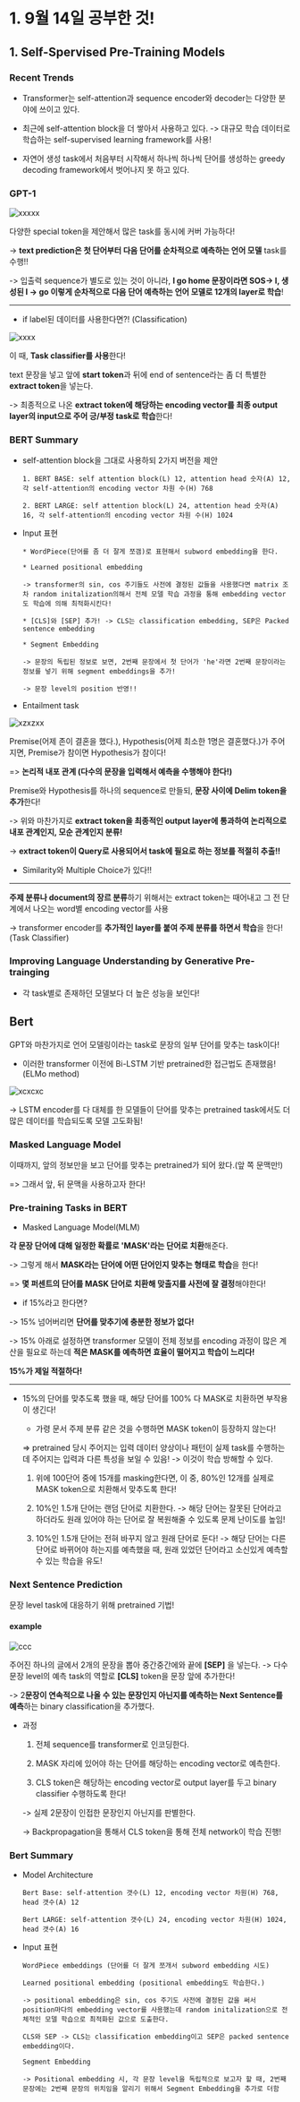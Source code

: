 # 1. 9월 14일 공부한 것!

## 1. Self-Spervised Pre-Training Models

### Recent Trends

* Transformer는 self-attention과 sequence encoder와 decoder는 다양한 분야에 쓰이고 있다.

* 최근에 self-attention block을 더 쌓아서 사용하고 있다. -> 대규모 학습 데이터로 학습하는 self-supervised learning framework를 사용!

* 자연어 생성 task에서 처음부터 시작해서 하나씩 하나씩 단어를 생성하는 greedy decoding framework에서 벗어나지 못 하고 있다.

### GPT-1

![xxxxx](https://user-images.githubusercontent.com/59636424/133192115-6e3d006c-8bfa-4d29-8413-b4521a3fb852.PNG)

다양한 special token을 제안해서 많은 task를 동시에 커버 가능하다!

-> **text prediction은 첫 단어부터 다음 단어를 순차적으로 예측하는 언어 모델** task를 수행!!

-> 입출력 sequence가 별도로 있는 것이 아니라, **I go home 문장이라면 SOS-> I, 생성된 I -> go 이렇게 순차적으로 다음 단어 예측하는 언어 모델로 12개의 layer로 학습**!

---

* if label된 데이터를 사용한다면?! (Classification)

![xxxx](https://user-images.githubusercontent.com/59636424/133192877-3dd76487-d8cd-4eca-93fc-43beb66d81b7.PNG)

이 때, **Task classifier를 사용**한다!

text 문장을 넣고 앞에 **start token**과 뒤에 end of sentence라는 좀 더 특별한 **extract token**을 넣는다. 

-> 최종적으로 나온 **extract token에 해당하는 encoding vector를 최종 output layer의 input으로 주어 긍/부정 task로 학습**한다!

### BERT Summary

* self-attention block을 그대로 사용하되 2가지 버전을 제안

      1. BERT BASE: self attention block(L) 12, attention head 숫자(A) 12, 각 self-attention의 encoding vector 차원 수(H) 768

      2. BERT LARGE: self attention block(L) 24, attention head 숫자(A) 16, 각 self-attention의 encoding vector 차원 수(H) 1024

* Input 표현

      * WordPiece(단어를 좀 더 잘게 쪼갬)로 표현해서 subword embedding을 한다.
      
      * Learned positional embedding 
      
      -> transformer의 sin, cos 주기들도 사전에 결정된 값들을 사용했다면 matrix 조차 random initalization의해서 전체 모델 학습 과정을 통해 embedding vector도 학습에 의해 최적화시킨다!
      
      * [CLS]와 [SEP] 추가! -> CLS는 classification embedding, SEP은 Packed sentence embedding
      
      * Segment Embedding

      -> 문장의 독립된 정보로 보면, 2번째 문장에서 첫 단어가 'he'라면 2번째 문장이라는 정보를 넣기 위해 segment embeddings을 추가!
      
      -> 문장 level의 position 반영!!
      
      


* Entailment task

![xzxzxx](https://user-images.githubusercontent.com/59636424/133193404-f8646fc6-76fd-4e19-9f64-001acfb840a3.PNG)

Premise(어제 존이 결혼을 했다.), Hypothesis(어제 최소한 1명은 결혼했다.)가 주어지면, Premise가 참이면 Hypothesis가 참이다! 

=> **논리적 내포 관계 (다수의 문장을 입력해서 예측을 수행해야 한다!)**

Premise와 Hypothesis를 하나의 sequence로 만들되, **문장 사이에 Delim token을 추가**한다!

-> 위와 마찬가지로 **extract token을 최종적인 output layer에 통과하여 논리적으로 내포 관계인지, 모순 관계인지 분류!**

-> **extract token이 Query로 사용되어서 task에 필요로 하는 정보를 적절히 추출!!**

* Similarity와 Multiple Choice가 있다!!

---

**주제 분류나 document의 장르 분류**하기 위해서는 extract token는 때어내고 그 전 단계에서 나오는 word별 encoding vector를 사용

-> transformer encoder를 **추가적인 layer를 붙여 주제 분류를 하면서 학습**을 한다! (Task Classifier)

### Improving Language Understanding by Generative Pre-trainging

* 각 task별로 존재하던 모델보다 더 높은 성능을 보인다!

## Bert

GPT와 마찬가지로 언어 모델링이라는 task로 문장의 일부 단어를 맞추는 task이다!

* 이러한 transformer 이전에 Bi-LSTM 기반 pretrained한 접근법도 존재했음!(ELMo method)

![xcxcxc](https://user-images.githubusercontent.com/59636424/133194764-971bc1da-ecf3-4b69-ab23-3a96dcfecbe5.PNG)

-> LSTM encoder를 다 대체를 한 모델들이 단어를 맞추는 pretrained task에서도 더 많은 데이터를 학습되도록 모델 고도화됨!

### Masked Language Model

이때까지, 앞의 정보만을 보고 단어를 맞추는 pretrained가 되어 왔다.(앞 쪽 문맥만!)

=> 그래서 앞, 뒤 문맥을 사용하고자 한다!

### Pre-training Tasks in BERT

* Masked Language Model(MLM)

**각 문장 단어에 대해 일정한 확률로 'MASK'라는 단어로 치환**해준다.

-> 그렇게 해서 **MASK라는 단어에 어떤 단어인지 맞추는 형태로 학습**을 한다!

=> **몇 퍼센트의 단어를 MASK 단어로 치환해 맞출지를 사전에 잘 결정**해야한다!

* if 15%라고 한다면?

-> 15% 넘어버리면 **단어를 맞추기에 충분한 정보가 없다!**

-> 15% 아래로 설정하면 transformer 모델이 전체 정보를 encoding 과정이 많은 계산을 필요로 하는데 **적은 MASK를 예측하면 효율이 떨어지고 학습이 느리다!**

**15%가 제일 적절하다!**

---

* 15%의 단어를 맞추도록 했을 때, 해당 단어를 100% 다 MASK로 치환하면 부작용이 생긴다!

    * 가령 문서 주제 분류 같은 것을 수행하면 MASK token이 등장하지 않는다!

    => pretrained 당시 주어지는 입력 데이터 양상이나 패턴이 실제 task를 수행하는데 주어지는 입력과 다른 특성을 보일 수 있음! -> 이것이 학습 방해할 수 있다.
    
    1. 위에 100단어 중에 15개를 masking한다면, 이 중, 80%인 12개를 실제로 MASK token으로 치환해서 맞추도록 한다!

    2. 10%인 1.5개 단어는 랜덤 단어로 치환한다. -> 해당 단어는 잘못된 단어라고 하더라도 원래 있어야 하는 단어로 잘 복원해줄 수 있도록 문제 난이도를 높임!

    3. 10%인 1.5개 단어는 전혀 바꾸지 않고 원래 단어로 둔다! -> 해당 단어는 다른 단어로 바뀌어야 하는지를 예측했을 때, 원래 있었던 단어라고 소신있게 예측할 수 있는 학습을 유도!


### Next Sentence Prediction

문장 level task에 대응하기 위해 pretrained 기법!

#### example

![ccc](https://user-images.githubusercontent.com/59636424/133198339-5d8cf1b7-91f3-4bda-9c4a-6ba80b84f77f.PNG)

주어진 하나의 글에서 2개의 문장을 뽑아 중간중간에와 끝에 **[SEP]** 을 넣는다. -> 다수 문장 level의 예측 task의 역할로 **[CLS]** token을 문장 앞에 추가한다!

-> 2**문장이 연속적으로 나올 수 있는 문장인지 아닌지를 예측하는 Next Sentence를 예측**하는 binary classification을 추가했다.

* 과정

    1. 전체 sequence를 transformer로 인코딩한다.

    2. MASK 자리에 있어야 하는 단어를 해당하는 encoding vector로 예측한다.

    3. CLS token은 해당하는 encoding vector로 output layer를 두고 binary classifier 수행하도록 한다!

    -> 실제 2문장이 인접한 문장인지 아닌지를 판별한다.
    
    -> Backpropagation을 통해서 CLS token을 통해 전체 network이 학습 진행!
    
### Bert Summary

* Model Architecture

      Bert Base: self-attention 갯수(L) 12, encoding vector 차원(H) 768, head 갯수(A) 12
      
      Bert LARGE: self-attention 갯수(L) 24, encoding vector 차원(H) 1024, head 갯수(A) 16
 
* Input 표현

      WordPiece embeddings (단어를 더 잘게 쪼개서 subword embedding 시도)
      
      Learned positional embedding (positional embedding도 학습한다.)
      
      -> positional embedding은 sin, cos 주기도 사전에 결정된 값을 써서 position마다의 embedding vector를 사용했는데 random initalization으로 전체적인 모델 학습으로 최적화된 값으로 도출한다.
      
      CLS와 SEP -> CLS는 classification embedding이고 SEP은 packed sentence embedding이다.
      
      Segment Embedding
      
      -> Positional embedding 시, 각 문장 level을 독립적으로 보고자 할 때, 2번째 문장에는 2번째 문장의 위치임을 알리기 위해서 Segment Embedding을 추가로 더함


